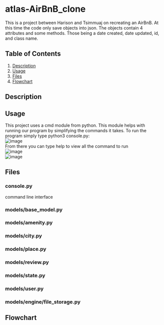 # atlas-AirBnB_clone
This is a project between Harison and Tsimmuaj on recreating an AirBnB. At this time the code only save objects into json. The objects contain 4 attributes and some methods. Those being a date created, date updated, id, and class name.

## Table of Contents
1. [Description](#description)
2. [Usage](#usage)
3. [Files](#files)
4. [Flowchart](#flowchart)

## Description

## Usage
This project uses a cmd module from python. This module helps with running our program by simplifying the commands it takes. To run the program simply type python3 console.py:<br>
![image](https://github.com/user-attachments/assets/47ede6ac-24cc-4419-ad78-34b34ddb3d4e)<br>
From there you can type help to view all the command to run<br>![image](https://github.com/user-attachments/assets/eb81a80e-b8ec-456a-bd11-bf9e64ab9119)
<br>![image](https://github.com/user-attachments/assets/b3fdc70e-f139-4644-975e-4a86278dc0db)<br>


## Files
### console.py
command line interface

### models/base_model.py

### models/amenity.py

### models/city.py

### models/place.py 

### models/review.py

### models/state.py 

### models/user.py

### models/engine/file_storage.py

## Flowchart
<br>
